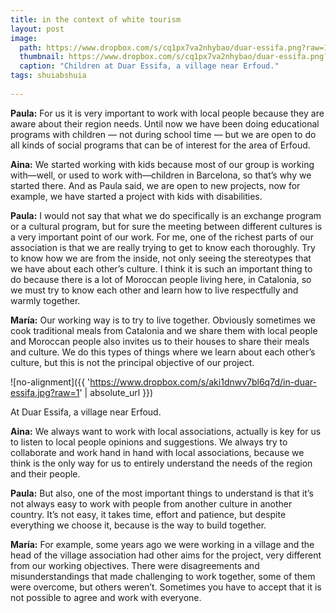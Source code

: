 ```yaml
---
title: in the context of white tourism
layout: post
image: 
  path: https://www.dropbox.com/s/cq1px7va2nhybao/duar-essifa.png?raw=1
  thumbnail: https://www.dropbox.com/s/cq1px7va2nhybao/duar-essifa.png?raw=1
  caption: "Children at Duar Essifa, a village near Erfoud."
tags: shuiabshuia
    
---
```


**Paula:** For us it is very important to work with local people because they are aware about their region needs. Until now we have been doing educational programs with children — not during school time — but we are open to do all kinds of social programs that can be of interest for the area of Erfoud. 

**Aina:** We started working with kids because most of our group is working with—well, or used to work with—children in Barcelona, so that’s why we started there. And as Paula said, we are open to new projects, now for example, we have started a project with kids with disabilities.

**Paula:** I would not say that what we do specifically is an exchange program or a cultural program, but for sure the meeting between different cultures is a very important point of our work. For me, one of the richest parts of our association is that we are really trying to get to know each thoroughly. Try to know how we are from the inside, not only seeing the stereotypes that we have about each other’s culture. I think it is such an important thing to do because there is a lot of Moroccan people living here, in Catalonia, so we must try to know each other and learn how to live respectfully and warmly together.

**María:** Our working way is to try to live together. Obviously sometimes we cook traditional meals from Catalonia and we share them with local people and Moroccan people also invites us to their houses to share their meals and culture. We do this types of things where we learn about each other’s culture, but this is not the principal objective of our project.

![no-alignment]({{ 'https://www.dropbox.com/s/aki1dnwv7bl6q7d/in-duar-essifa.jpg?raw=1' | absolute_url }})
  <figcaption>At Duar Essifa, a village near Erfoud.</figcaption>

**Aina:** We always want to work with local associations, actually is key for us to listen to local people opinions and suggestions. We always try to collaborate and work hand in hand with local associations, because we think is the only way for us to entirely understand the needs of the region and their people.

**Paula:** But also, one of the most important things to understand is that it’s not always easy to work with people from another culture in another country. It’s not easy, it takes time, effort and patience, but despite everything we choose it, because is the way to build together. 

**María:** For example, some years ago we were working in a village and the head of the village association had other aims for the project, very different from our working objectives. There were disagreements and misunderstandings that made challenging to work together, some of them were overcome, but others weren’t. Sometimes you have to accept that it is not possible to agree and work with everyone.
